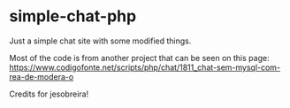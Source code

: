 # simple-chat-php
Just a simple chat site with some modified things.


Most of the code is from another project that can be seen on this page:
https://www.codigofonte.net/scripts/php/chat/1811_chat-sem-mysql-com-rea-de-modera-o

Credits for jesobreira!
